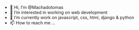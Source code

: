 - 👋 Hi, I’m @Machadotomas
- 👀 I’m interested in working on web development
- 🌱 I’m currently work on javascript, css, html, django & python
- 📫 How to reach me ...

<!---
Machadotomas/Machadotomas is a ✨ special ✨ repository because its `README.md` (this file) appears on your GitHub profile.
You can click the Preview link to take a look at your changes.
--->

